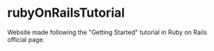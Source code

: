 # rubyOnRailsTutorial
Website made following the "Getting Started" tutorial in Ruby on Rails official page.
